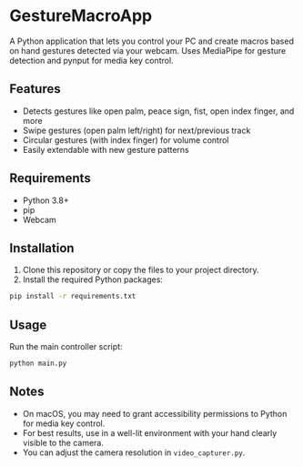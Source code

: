 # GestureMacroApp
A Python application that lets you control your PC and create macros based on hand gestures detected via your webcam. Uses MediaPipe for gesture detection and pynput for media key control.

## Features
- Detects gestures like open palm, peace sign, fist, open index finger, and more
- Swipe gestures (open palm left/right) for next/previous track
- Circular gestures (with index finger) for volume control
- Easily extendable with new gesture patterns

## Requirements
- Python 3.8+
- pip
- Webcam

## Installation
1. Clone this repository or copy the files to your project directory.
2. Install the required Python packages:

```bash
pip install -r requirements.txt
```

## Usage
Run the main controller script:

```bash
python main.py
```

## Notes
- On macOS, you may need to grant accessibility permissions to Python for media key control.
- For best results, use in a well-lit environment with your hand clearly visible to the camera.
- You can adjust the camera resolution in `video_capturer.py`.

